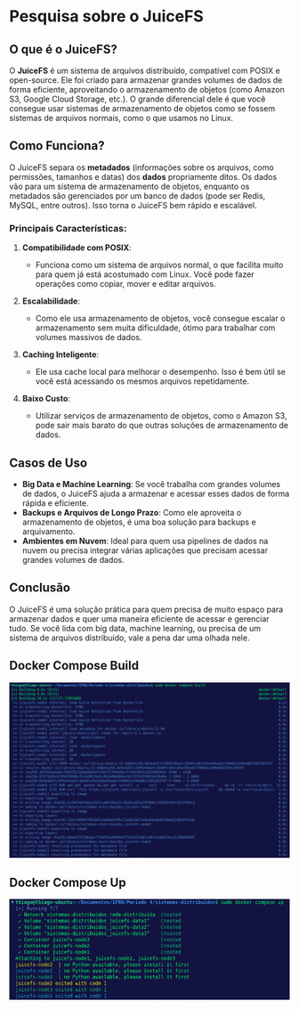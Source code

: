 # Pesquisa sobre o JuiceFS

## O que é o JuiceFS?

O **JuiceFS** é um sistema de arquivos distribuído, compatível com POSIX e open-source. Ele foi criado para armazenar grandes volumes de dados de forma eficiente, aproveitando o armazenamento de objetos (como Amazon S3, Google Cloud Storage, etc.). O grande diferencial dele é que você consegue usar sistemas de armazenamento de objetos como se fossem sistemas de arquivos normais, como o que usamos no Linux.

## Como Funciona?

O JuiceFS separa os **metadados** (informações sobre os arquivos, como permissões, tamanhos e datas) dos **dados** propriamente ditos. Os dados vão para um sistema de armazenamento de objetos, enquanto os metadados são gerenciados por um banco de dados (pode ser Redis, MySQL, entre outros). Isso torna o JuiceFS bem rápido e escalável.

### Principais Características:

1. **Compatibilidade com POSIX**:
   - Funciona como um sistema de arquivos normal, o que facilita muito para quem já está acostumado com Linux. Você pode fazer operações como copiar, mover e editar arquivos.

2. **Escalabilidade**:
   - Como ele usa armazenamento de objetos, você consegue escalar o armazenamento sem muita dificuldade, ótimo para trabalhar com volumes massivos de dados.

3. **Caching Inteligente**:
   - Ele usa cache local para melhorar o desempenho. Isso é bem útil se você está acessando os mesmos arquivos repetidamente.

4. **Baixo Custo**:
   - Utilizar serviços de armazenamento de objetos, como o Amazon S3, pode sair mais barato do que outras soluções de armazenamento de dados.

## Casos de Uso

- **Big Data e Machine Learning**: Se você trabalha com grandes volumes de dados, o JuiceFS ajuda a armazenar e acessar esses dados de forma rápida e eficiente.
- **Backups e Arquivos de Longo Prazo**: Como ele aproveita o armazenamento de objetos, é uma boa solução para backups e arquivamento.
- **Ambientes em Nuvem**: Ideal para quem usa pipelines de dados na nuvem ou precisa integrar várias aplicações que precisam acessar grandes volumes de dados.

## Conclusão

O JuiceFS é uma solução prática para quem precisa de muito espaço para armazenar dados e quer uma maneira eficiente de acessar e gerenciar tudo. Se você lida com big data, machine learning, ou precisa de um sistema de arquivos distribuído, vale a pena dar uma olhada nele.


## Docker Compose Build
![Build](img/docker-compose-build.png)

## Docker Compose Up
![UP](img/docker-compose-up.png)